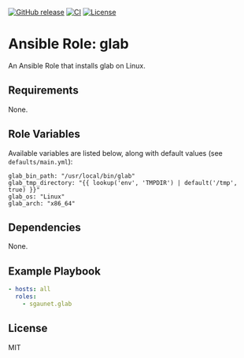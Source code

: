[![GitHub release](https://img.shields.io/github/release/sgaunet/ansible-role-glab.svg)](https://github.com/sgaunet/ansible-role-glab/releases/latest)
[![CI](https://github.com/sgaunet/ansible-role-glab/workflows/CI/badge.svg)](https://github.com/sgaunet/ansible-role-glab/actions?query=workflow%3ACI)
[![License](https://img.shields.io/github/license/sgaunet/ansible-role-glab.svg)](LICENSE)

# Ansible Role: glab

An Ansible Role that installs glab on Linux.

## Requirements

None.

## Role Variables

Available variables are listed below, along with default values (see `defaults/main.yml`):

    glab_bin_path: "/usr/local/bin/glab"
    glab_tmp_directory: "{{ lookup('env', 'TMPDIR') | default('/tmp', true) }}"
    glab_os: "Linux"
    glab_arch: "x86_64"

## Dependencies

None.

## Example Playbook

```yaml
- hosts: all
  roles:
    - sgaunet.glab
```

## License

MIT
